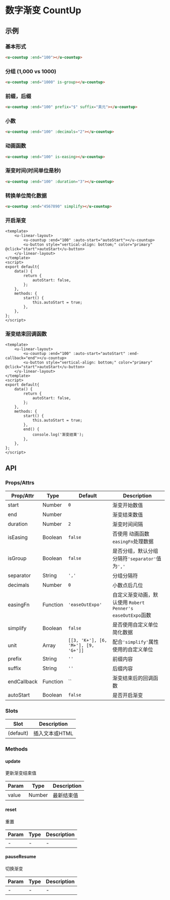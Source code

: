 # 数字渐变 CountUp

## 示例
### 基本形式

``` html
<u-countup :end="100"></u-countup>
```

### 分组 (1,000 vs 1000)
``` html
<u-countup :end="1000" is-group></u-countup>
```

### 前缀，后缀
``` html
<u-countup :end="100" prefix="$" suffix="美元"></u-countup>
```

### 小数
``` html
<u-countup :end="100" :decimals="2"></u-countup>
```

### 动画函数
``` html
<u-countup :end="100" is-easing></u-countup>
```

### 渐变时间(时间单位是秒)
``` html
<u-countup :end="100" :duration="3"></u-countup>
```

### 转换单位简化数据
``` html
<u-countup :end="4567890" simplify></u-countup>
```

### 开启渐变
```vue
<template>
    <u-linear-layout>
        <u-countup :end="100" :auto-start="autoStart"></u-countup>
        <u-button style="vertical-align: bottom;" color="primary" @click="start">autoStart</u-button>
    </u-linear-layout>
</template>
<script>
export default{
    data() {
        return {
            autoStart: false,
        };
    },
    methods: {
        start() {
            this.autoStart = true;
        },
    },
};
</script>
```

### 渐变结束回调函数
```vue
<template>
    <u-linear-layout>
        <u-countup :end="100" :auto-start="autoStart" :end-callback="end"></u-countup>
        <u-button style="vertical-align: bottom;" color="primary" @click="start">autoStart</u-button>
    </u-linear-layout>
</template>
<script>
export default{
    data() {
        return {
            autoStart: false,
        };
    },
    methods: {
        start() {
            this.autoStart = true;
        },
        end() {
            console.log('渐变结束');
        },
    },
};
</script>
```


## API
### Props/Attrs

| Prop/Attr | Type | Default | Description |
| --------- | ---- | ------- | ----------- |
| start | Number | `0` | 渐变开始数值 |
| end | Number |  | 渐变结束数值 |
| duration | Number | `2` | 渐变时间间隔 |
| isEasing | Boolean | `false` | 否使用 动画函数`easingFn`处理数据 |
| isGroup | Boolean | `false` | 是否分组，默认分组分隔符`'separator'`值为`','` |
| separator | String | `','` | 分组分隔符 |
| decimals | Number | `0` | 小数点后几位 |
| easingFn | Function | `'easeOutExpo'` | 自定义渐变动画，默认使用 `Robert Penner's easeOutExpo`函数 |
| simplify | Boolean | `false` | 是否使用自定义单位简化数据 |
| unit | Array | `[[3, 'K+'], [6, 'M+'], [9, 'G+']]` | 配合`'simplify'`属性使用的自定义单位 |
| prefix | String | `''` | 前缀内容 |
| suffix | String | `''` | 后缀内容 |
| endCallback | Function | `` | 渐变结束后的回调函数 |
| autoStart | Boolean | `false` | 是否开启渐变 |

### Slots

| Slot | Description |
| ---- | ----------- |
| (default) | 插入文本或HTML |

### Methods

#### update

更新渐变结束值

| Param | Type | Description |
| ----- | ---- | ----------- |
| value | Number | 最新结束值 |

#### reset

重置

| Param | Type | Description |
| ----- | ---- | ----------- |
| - | -| - |

#### pauseResume

切换渐变

| Param | Type | Description |
| ----- | ---- | ----------- |
| - | - | - |

